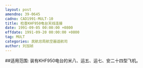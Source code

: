 ```yaml
---
layout: post
amendno: 39-0645
cadno: CAD1991-MULT-10
title: 检查KHF950电台天线连接
date: 1991-09-05 00:00:00 +0800
effdate: 1991-09-20 00:00:00 +0800
tag: MULT
categories: 民航总局航空器适航司
author: 刘加祯
---
```


##适用范围:
装有KHF950电台的米八、运五、运七、安二十四型飞机。

